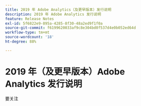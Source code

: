 ```yaml
---
title: 2019 年 Adobe Analytics（及更早版本）发行说明
description: 2019 年 Adobe Analytics 发行说明
feature: Release Notes
exl-id: 5f6822e9-895a-4285-8f30-48a2ed9f1f0a
source-git-commit: f6199620033af9c8e304bd0f537d4e0b052ed64d
workflow-type: tm+mt
source-wordcount: '18'
ht-degree: 88%

---
```


# 2019 年（及更早版本）Adobe Analytics 发行说明

要关注
